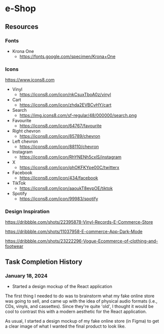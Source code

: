 # e-Shop

## Resources

### Fonts

- Krona One
  - https://fonts.google.com/specimen/Krona+One

### Icons

https://www.icons8.com

- Vinyl
  - https://icons8.com/icon/nkCsuxTboA0z/vinyl
- Cart
  - https://icons8.com/icon/zhda2EVBCvHY/cart
- Search
  - https://img.icons8.com/sf-regular/48/000000/search.png
- Favourite
  - https://icons8.com/icon/64767/favourite
- Right chevron
  - https://icons8.com/icon/85789/chevron
- Left chevron
  - https://icons8.com/icon/88110/chevron
- Instagram
  - https://icons8.com/icon/RhYNENh5cxlS/instagram
- X
  - https://icons8.com/icon/phOKFKYpe00C/twitterx
- Facebook
  - https://icons8.com/icon/434/facebook
- TikTok
  - https://icons8.com/icon/aaoukT8evpOE/tiktok
- Spotify
  - https://icons8.com/icon/99983/spotify

### Design Inspiration

https://dribbble.com/shots/22395878-Vinyl-Records-E-Commerce-Store

https://dribbble.com/shots/11037958-E-commerce-App-Dark-Mode

https://dribbble.com/shots/23222296-Vogue-Ecommerce-of-clothing-and-footwear

## Task Completion History

### January 18, 2024

- Started a design mockup of the React application

The first thing I needed to do was to brainstorm what my fake online store was going to sell, and came up with the idea of physical audio formats (i.e., CDs, vinyls, and cassettes). Since they're quite 'old', I thought it would be cool to contrast this with a modern aesthetic for the React application.

As usual, I started a design mockup of my fake online store (in Figma) to get a clear image of what I wanted the final product to look like.
